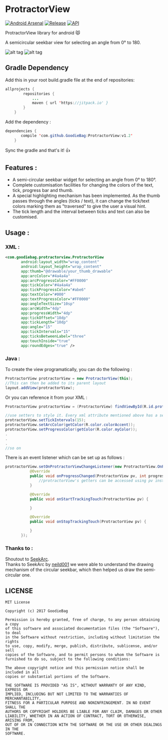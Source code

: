 # ProtractorView 

[![Android Arsenal](https://img.shields.io/badge/Android%20Arsenal-ProtractorView-brightgreen.svg?style=flat)](https://android-arsenal.com/details/1/5421)
[![Release](https://jitpack.io/v/GoodieBag/ProtractorView.svg)](https://jitpack.io/#GoodieBag/ProtractorView)
[![API](https://img.shields.io/badge/API-15%2B-blue.svg?style=flat)](https://android-arsenal.com/api?level=15)

ProtractorView library for android :pouting_cat:

A semicircular seekbar view for selecting an angle from 0° to 180.

![alt tag](https://github.com/GoodieBag/ProtractorView/blob/5b691ab3e4294a2a896620ad27104b03618105e1/gif/PVcolors.gif?raw=true)		![alt tag](https://github.com/GoodieBag/ProtractorView/blob/5b691ab3e4294a2a896620ad27104b03618105e1/gif/PVgreen.gif?raw=true)   

## Gradle Dependency

Add this in your root build.gradle file at the end of repositories:
```java
allprojects {
		repositories {
			...
			maven { url 'https://jitpack.io' }
		}
	}
```
Add the dependency : 
```java
dependencies {
	   compile 'com.github.GoodieBag:ProtractorView:v1.2'
	}
```
Sync the gradle and that's it! :+1:

## Features : 
* A semi-circular seekbar widget for selecting an angle from 0° to 180°.
* Complete customisation facilities for changing the colors of the text, tick, progress bar and thumb.
* A special highlighting mechanism has been implemented. As the thumb passes through the angles (ticks / text), it can change the tick/text colors marking them as "traversed" to give the user a visual hint.  
* The tick length and the interval between ticks and text can also be customised.
 
 ## Usage : 
 
 ### XML :
 ```xml
<com.goodiebag.protractorview.ProtractorView
        android:layout_width="wrap_content"
        android:layout_height="wrap_content"
        app:thumb="@drawable/your_thumb_drawable"
        app:arcColor="#4a4a4a"
        app:arcProgressColor="#FF0000"
        app:tickColor="#4a4a4a"
        app:tickProgressColor="#abe6"
        app:textColor="#000"
        app:textProgressColor="#FF0000"
        app:angleTextSize="10sp"
        app:arcWidth="4dp"
        app:progressWidth="4dp"
        app:tickOffset="18dp"
        app:tickLength="10dp"
        app:angle="15"
        app:tickIntervals="15"
        app:ticksBetweenLabel="three"
        app:touchInside="true"
        app:roundEdges="true" />
 ```
 
 ### Java :
 To create the view programatically, you can do the following :
 ```java
 ProtractorView protractorView = new ProtractorView(this);
 //This can then be added to its parent layout
 layout.addView(protractorView);
 ```
 Or you can reference it from your XML : 
 ```java
ProtractorView protractorView = (ProtractorView) findViewById(R.id.protractorview);

//use setters to style it. Every xml attribute mentioned above has a setter to support programmatical creation of the views
protractorView.setTickIntervals(15);
protractorView.setArcColor(getColor(R.color.colorAccent));
protractorView.setProgressColor(getColor(R.color.myColor));
.
.
.
//so on
 ```
 There is an event listener which can be set up as follows : 
 ```java
 protractorView.setOnProtractorViewChangeListener(new ProtractorView.OnProtractorViewChangeListener() {
            @Override
            public void onProgressChanged(ProtractorView pv, int progress, boolean b) {
            	//protractorView's getters can be accessed using pv instance.
            }

            @Override
            public void onStartTrackingTouch(ProtractorView pv) {

            }

            @Override
            public void onStopTrackingTouch(ProtractorView pv) {

            }
        });
 ```
### Thanks to : 
Shoutout to [SeekArc](https://github.com/neild001/SeekArc). <br />
Thanks to SeekArc by [neild001](https://github.com/neild001) we were able to understand the drawing mechanism of the circular seekbar, which then helped us draw the semi-circular one.


## LICENSE
```
MIT License

Copyright (c) 2017 GoodieBag

Permission is hereby granted, free of charge, to any person obtaining a copy
of this software and associated documentation files (the "Software"), to deal
in the Software without restriction, including without limitation the rights
to use, copy, modify, merge, publish, distribute, sublicense, and/or sell
copies of the Software, and to permit persons to whom the Software is
furnished to do so, subject to the following conditions:

The above copyright notice and this permission notice shall be included in all
copies or substantial portions of the Software.

THE SOFTWARE IS PROVIDED "AS IS", WITHOUT WARRANTY OF ANY KIND, EXPRESS OR
IMPLIED, INCLUDING BUT NOT LIMITED TO THE WARRANTIES OF MERCHANTABILITY,
FITNESS FOR A PARTICULAR PURPOSE AND NONINFRINGEMENT. IN NO EVENT SHALL THE
AUTHORS OR COPYRIGHT HOLDERS BE LIABLE FOR ANY CLAIM, DAMAGES OR OTHER
LIABILITY, WHETHER IN AN ACTION OF CONTRACT, TORT OR OTHERWISE, ARISING FROM,
OUT OF OR IN CONNECTION WITH THE SOFTWARE OR THE USE OR OTHER DEALINGS IN THE
SOFTWARE.
```
